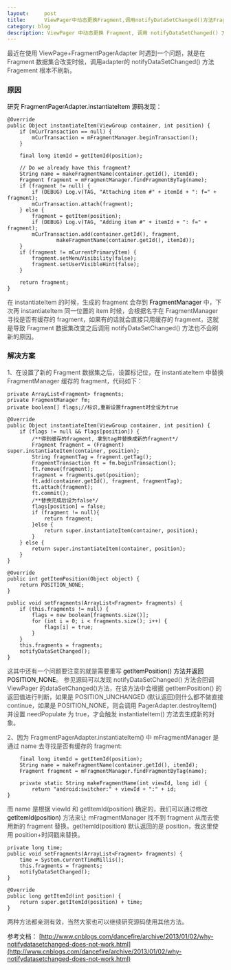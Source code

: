 ```yaml
---
layout:     post
title:      ViewPager中动态更换Fragment,调用notifyDataSetChanged()方法Fragment不更新的问题及解决方案
category: blog
description: ViewPager 中动态更换 Fragment, 调用 notifyDataSetChanged() 方法 Fragment 不更新的问题及解决方案
---
```



  <p><font color="#464646">最近在使用 ViewPage+FragmentPagerAdapter 时遇到一个问题，就是在 Fragment 数据集合改变时候，调用adapter的 notifyDataSetChanged() 方法 Fragement 根本不刷新。</font></p>

### 原因

<p>研究<font color="000000"> FragmentPagerAdapter.instantiateItem </font> 源码发现：</p>

	@Override
    public Object instantiateItem(ViewGroup container, int position) {
        if (mCurTransaction == null) {
            mCurTransaction = mFragmentManager.beginTransaction();
        }

        final long itemId = getItemId(position);

        // Do we already have this fragment?
        String name = makeFragmentName(container.getId(), itemId);
        Fragment fragment = mFragmentManager.findFragmentByTag(name);
        if (fragment != null) {
            if (DEBUG) Log.v(TAG, "Attaching item #" + itemId + ": f=" + fragment);
            mCurTransaction.attach(fragment);
        } else {
            fragment = getItem(position);
            if (DEBUG) Log.v(TAG, "Adding item #" + itemId + ": f=" + fragment);
            mCurTransaction.add(container.getId(), fragment,
                    makeFragmentName(container.getId(), itemId));
        }
        if (fragment != mCurrentPrimaryItem) {
            fragment.setMenuVisibility(false);
            fragment.setUserVisibleHint(false);
        }

        return fragment;
    }

<p><font color="#464646">在 instantiateItem 的时候，生成的 fragment 会存到 <font color="000000">FragmentManager</font> 中，下次再 instantiateItem 同一位置的 item 时候，会根据名字在 FragmentManager 寻找是否有缓存的 fragment，如果有的话就会直接只用缓存的 fragment，这就是导致 Fragment 数据集改变之后调用 notifyDataSetChanged() 方法也不会刷新的原因。</font></p>
  
### 解决方案
<p><font color="#464646">1、在设置了新的 Fragment 数据集之后，设置标记位，在 instantiateItem 中替换 FragmentManager 缓存的 fragment，代码如下：</font></p>

	
	private ArrayList<Fragment> fragments;
    private FragmentManager fm;
    private boolean[] flags;//标识,重新设置fragment时全设为true
    
	@Override
    public Object instantiateItem(ViewGroup container, int position) {
        if (flags != null && flags[position]) {
            /**得到缓存的fragment, 拿到tag并替换成新的fragment*/
            Fragment fragment = (Fragment) super.instantiateItem(container, position);
            String fragmentTag = fragment.getTag();
            FragmentTransaction ft = fm.beginTransaction();
            ft.remove(fragment);
            fragment = fragments.get(position);
            ft.add(container.getId(), fragment, fragmentTag);
            ft.attach(fragment);
            ft.commit();
            /**替换完成后设为false*/
            flags[position] = false;
            if (fragment != null){
                return fragment;
            }else {
                return super.instantiateItem(container, position);
            }
        } else {
            return super.instantiateItem(container, position);
        }
    }
    
    @Override
    public int getItemPosition(Object object) {
        return POSITION_NONE;
    }
    
    public void setFragments(ArrayList<Fragment> fragments) {
        if (this.fragments != null) {
            flags = new boolean[fragments.size()];
            for (int i = 0; i < fragments.size(); i++) {
                flags[i] = true;
            }
        }
        this.fragments = fragments;
        notifyDataSetChanged();
    }

<p><font color="#464646">这其中还有一个问题要注意的就是需要重写<font color="000000"> getItemPosition() 方法并返回 POSITION_NONE</font>。
参见源码可以发现 notifyDataSetChanged() 方法会回调 ViewPager 的dataSetChanged()方法，在该方法中会根据 getItemPosition() 的返回值进行判断，如果是 POSITION_UNCHANGED (默认返回)则什么都不做直接 continue，如果是 POSITION_NONE，则会调用 PagerAdapter.destroyItem() 并设置 needPopulate 为 true，才会触发 instantiateItem() 方法去生成新的对象。</font></p>

<p><font color="#464646">2、因为 FragmentPagerAdapter.instantiateItem() 中 mFragmentManager 是通过 name 去寻找是否有缓存的 fragment:</font></p>

		final long itemId = getItemId(position);
		String name = makeFragmentName(container.getId(), itemId);
		Fragment fragment = mFragmentManager.findFragmentByTag(name);
		
		private static String makeFragmentName(int viewId, long id) {
        	return "android:switcher:" + viewId + ":" + id;
    }

<p><font color="#464646">而 name 是根据 viewId 和 getItemId(position) 确定的，我们可以通过修改<font color="000000"> getItemId(position) </font>方法来让   mFragmentManager 找不到 fragment 从而去使用新的 fragment 替换。getItemId(position) 默认返回的是 position，我这里使用 position+时间戳来替换。</font></p>

	private long time;
	public void setFragments(ArrayList<Fragment> fragments) {
        time = System.currentTimeMillis();
        this.fragments = fragments;
        notifyDataSetChanged();
    }
    
    @Override
    public long getItemId(int position) {
        return super.getItemId(position) + time;
    }

<p><font color="#464646">两种方法都亲测有效，当然大家也可以继续研究源码使用其他方法。</font></p>




参考文档：
[http://www.cnblogs.com/dancefire/archive/2013/01/02/why-notifydatasetchanged-does-not-work.html](http://www.cnblogs.com/dancefire/archive/2013/01/02/why-notifydatasetchanged-does-not-work.html)



	




	
